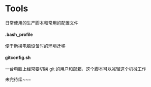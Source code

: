 # Tools
日常使用的生产脚本和常用的配置文件

#### .bash_profile

便于新换电脑设备时的环境迁移



#### gitconfig.sh

一台电脑上经常要切换 git 的用户和邮箱，这个脚本可以减轻这个机械工作



未完待续~~~
